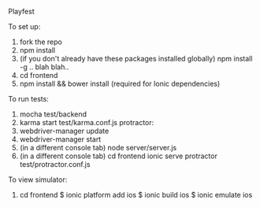 Playfest


To set up:
1. fork the repo
2. npm install
3. (if you don't already have these packages installed globally)
  npm install -g .. blah blah..
4. cd frontend
5. npm install && bower install (required for Ionic dependencies)

To run tests:
1. mocha test/backend
2. karma start test/karma.conf.js
protractor:
1. webdriver-manager update
2. webdriver-manager start
3. (in a different console tab) node server/server.js
4. (in a different console tab)
  cd frontend
  ionic serve
  protractor test/protractor.conf.js

To view simulator:
1. cd frontend
$ ionic platform add ios
$ ionic build ios
$ ionic emulate ios
